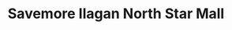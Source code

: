 ---
title: "Savemore Ilagan North Star Mall"
url: /ilagan/savemore-ilagan-north-star-mall/
shop: supermarket
---